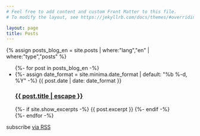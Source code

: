 ```yaml
---
# Feel free to add content and custom Front Matter to this file.
# To modify the layout, see https://jekyllrb.com/docs/themes/#overriding-theme-defaults

layout: page
title: Posts
---
```


{% assign posts_blog_en = site.posts | where:"lang","en" | where:"type","posts" %}

<ul class="post-list">
  {%- for post in posts_blog_en -%}
  <li>
    {%- assign date_format = site.minima.date_format | default: "%b %-d, %Y" -%}
    <span class="post-meta">{{ post.date | date: date_format }}</span>
    <h3>
      <a class="post-link" href="{{ post.url | relative_url }}">
        {{ post.title | escape }}
      </a>
    </h3>
    {%- if site.show_excerpts -%}
      {{ post.excerpt }}
    {%- endif -%}
  </li>
  {%- endfor -%}
</ul>

<p class="rss-subscribe">subscribe <a href="{{ "/feed.xml" | relative_url }}">via RSS</a></p>
